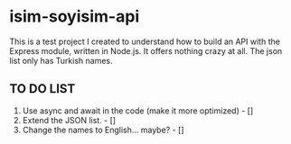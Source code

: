 # isim-soyisim-api
 This is a test project I created to understand how to build an API with the Express module, written in Node.js. It offers nothing crazy at all. The json list only has Turkish names.

## TO DO LIST
 1. Use async and await in the code (make it more optimized) - []
 2. Extend the JSON list. - []
 3. Change the names to English... maybe? - []